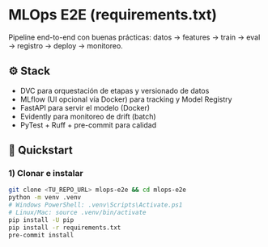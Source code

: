 # MLOps E2E (requirements.txt)

Pipeline end-to-end con buenas prácticas: datos → features → train → eval → registro → deploy → monitoreo.

## ⚙️ Stack
- DVC para orquestación de etapas y versionado de datos
- MLflow (UI opcional vía Docker) para tracking y Model Registry
- FastAPI para servir el modelo (Docker)
- Evidently para monitoreo de drift (batch)
- PyTest + Ruff + pre-commit para calidad

## 🚀 Quickstart

### 1) Clonar e instalar
```bash
git clone <TU_REPO_URL> mlops-e2e && cd mlops-e2e
python -m venv .venv
# Windows PowerShell: .venv\Scripts\Activate.ps1
# Linux/Mac: source .venv/bin/activate
pip install -U pip
pip install -r requirements.txt
pre-commit install
